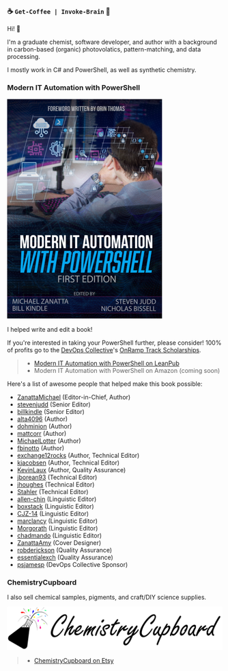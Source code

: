 ### ☕ `Get-Coffee | Invoke-Brain` 🧠

Hi! 👋

I'm a graduate chemist, software developer, and author with a background in carbon-based (organic) photovolatics, pattern-matching, and data processing.

I mostly work in C# and PowerShell, as well as synthetic chemistry.

### Modern IT Automation with PowerShell

[![Modern IT Automation with PowerShell cover](ModernITAutomationWithPowerShell_Cover.png)](https://leanpub.com/modernautomationwithpowershell)

I helped write and edit a book!

If you're interested in taking your PowerShell further, please consider! 100% of profits go to the [DevOps Collective](https://devopscollective.org/)'s [OnRamp Track Scholarships](https://powershellsummit.org/onramp/).

> - [Modern IT Automation with PowerShell on LeanPub](https://leanpub.com/modernautomationwithpowershell)
> - Modern IT Automation with PowerShell on Amazon (coming soon)

Here's a list of awesome people that helped make this book possible:

- [ZanattaMichael](https://github.com/ZanattaMichael) (Editor-in-Chief, Author)
- [stevenjudd](https://github.com/stevenjudd) (Senior Editor)
- [billkindle](https://github.com/billkindle) (Senior Editor)
- [alta4096](https://github.com/alta4096) (Author)
- [dohminion](https://github.com/dohminion) (Author)
- [mattcorr](https://github.com/mattcorr) (Author)
- [MichaelLotter](https://github.com/MichaelLotter) (Author)
- [fbinotto](https://github.com/fbinotto) (Author)
- [exchange12rocks](https://github.com/exchange12rocks) (Author, Technical Editor)
- [kjacobsen](https://github.com/kjacobsen) (Author, Technical Editor)
- [KevinLaux](https://github.com/KevinLaux) (Author, Quality Assurance)
- [jborean93](https://github.com/jborean93) (Technical Editor)
- [jhoughes](https://github.com/jhoughes) (Technical Editor)
- [Stahler](https://github.com/Stahler) (Technical Editor)
- [allen-chin](https://github.com/allen-chin) (Linguistic Editor)
- [boxstack](https://github.com/boxstack) (Linguistic Editor)
- [CJZ-14](https://github.com/CJZ-14) (Linguistic Editor)
- [marclancy](https://github.com/marclancy) (Linguistic Editor)
- [Morgorath](https://github.com/Morgorath) (Linguistic Editor)
- [chadmando](https://github.com/chadmando) (Linguistic Editor)
- [ZanattaAmy](https://github.com/ZanattaAmy) (Cover Designer)
- [robderickson](https://github.com/robderickson) (Quality Assurance)
- [essentialexch](https://github.com/essentialexch) (Quality Assurance)
- [psjamesp](https://github.com/psjamesp) (DevOps Collective Sponsor)

### ChemistryCupboard

I also sell chemical samples, pigments, and craft/DIY science supplies.

[![ChemistryCupboard Logo](ChemistryCupboard_LogoText.png)](https://www.etsy.com/shop/ChemistryCupboard/)

> - [ChemistryCupboard on Etsy](https://www.etsy.com/shop/ChemistryCupboard/)

<a rel="me" href="https://fosstodon.org/@nickbiss39" style="display:none;opacity:0">&nbsp;</a>

<!-- markdownlint-disable-file MD041 MD033 -->
